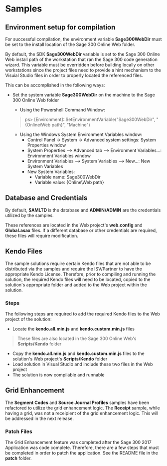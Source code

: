 # Samples

## Environment setup for compilation

For successful compilation, the environment variable **Sage300WebDir** must be set to the 
install location of the Sage 300 Online Web folder.

By default, the SDK **Sage300WebDir** variable is set to the Sage 300 Online Web install path 
of the workstation that ran the Sage 300 code generation wizard. This variable must be 
overridden before building locally on other workstations since the project files need to provide
a hint mechanism to the Visuial Studio files in order to properly located the referenced files.

This can be accomplished in the following ways:

* Set the system variable **Sage300WebDir** on the machine to the Sage 300 Online Web folder

  * Using the Powershell Command Window:
  > ps> [Environment]::SetEnvironmentVariable("Sage300WebDir", "{Online\Web path}", "Machine")

  * Using the Windows System Environment Variables window:
    * Control Panel -> System -> Advanced system settings: System Properties window
    * System Properties --> Advanced tab --> Environment Variables...: Environment Variables window
    * Environment Variables --> System Variables --> New...: New System Variables
    * New System Variables:
      * Variable name: Sage300WebDir
      * Variable value: {Online\Web path}

## Database and Credentials

By default, **SAMLTD** is the database and **ADMIN/ADMIN** are the credentials utilized by the samples. 

These references are located in the Web project's **web.config** and **Global.asax** files. If a different 
database or other credentials are required, these files will require modification.

## Kendo Files

The sample solutions require certain Kendo files that are not able to be distributed via the
samples and require the ISV/Partner to have the appropriate Kendo License. Therefore, prior to 
compiling and running the solution, the required Kendo files will need to be located, copied to 
the solution's appropriate folder and added to the Web project within the solution.

### Steps

The following steps are required to add the required Kendo files to the Web project of the solution:

* Locate the **kendo.all.min.js** and **kendo.custom.min.js** files
> These files are also located in the Sage 300 Online Web's **Scripts/Kendo** folder

* Copy the **kendo.all.min.js** and **kendo.custom.min.js** files to the solution's Web project's 
**Scripts/Kendo** folder
* Load solution in Visual Studio and include these two files in the Web project
* The solution is now compilable and runnable 

## Grid Enhancement

The **Segment Codes** and **Source Journal Profiles** samples have been refactored to utilize the 
grid enhancement logic. The **Receipt** sample, while having a grid, was not a receipient of the grid 
enhancement logic. This will be addressed in the next release.

### Patch Files

The Grid Enhancement feature was completed after the Sage 300 2017 Application was code complete.
Therefore, there are a few steps that must be completed in order to patch the application. See
the README file in the **patch** folder.